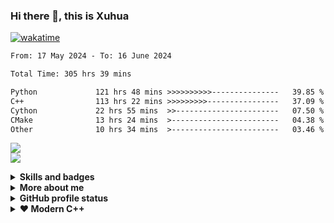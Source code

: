 ### Hi there 👋, this is Xuhua

[![wakatime](https://wakatime.com/badge/user/f89598ea-6723-481b-a51b-6323e54a3c5c.svg)](https://wakatime.com/@f89598ea-6723-481b-a51b-6323e54a3c5c)
<!--START_SECTION:waka-->

```txt
From: 17 May 2024 - To: 16 June 2024

Total Time: 305 hrs 39 mins

Python             121 hrs 48 mins >>>>>>>>>>---------------   39.85 %
C++                113 hrs 22 mins >>>>>>>>>----------------   37.09 %
Cython             22 hrs 55 mins  >>-----------------------   07.50 %
CMake              13 hrs 24 mins  >------------------------   04.38 %
Other              10 hrs 34 mins  >------------------------   03.46 %
```

<!--END_SECTION:waka-->

<p align="left">
    <a href="https://github.com/XuhuaHuang/EmbeddedProgramming"> <img src="https://skillicons.dev/icons?i=arduino,c,cpp,cmake,qt" /> </a>
    <br>
    <a href="https://github.com/XuhuaHuang/LearnPython"> <img src="https://skillicons.dev/icons?i=py,pytorch,tensorflow,opencv,matlab" /> </a>
</p>

<!-- Fold Information Section -->
<details>
  <summary><b>Skills and badges</b></summary>
  
  #### Skills
  * 💻 C / C++ / Python
  * 🖥️ Rust / Cython / Java
  * 🗃️ Object-Oriented Programming

  #### LinkedIn Skill Assessment Badges
  * ✒️ [C++ Programming][LinkedIn Profile Link]
  * ✒️ [Python Programming][LinkedIn Profile Link]
  * ✒️ [Object-Oriented Programming][LinkedIn Profile Link]
  * ✒️ [Object-Oriented Data Structures in C++][OO Data Structures C++]

  #### Recently Obtained Badges
  [<img src="https://images.credly.com/size/340x340/images/73ac7b07-679c-4c0e-94d9-8b9dc11efe59/Applied_Data_Science_with_Python.png"
        alt="Applied Data Science with Python - Level 2" width="130" height="130">][Applied Data Science with Python - Level 2]
  [<img src="https://images.credly.com/size/340x340/images/087eaefb-61a2-426b-ae74-74efca195667/Data_Visualization_Using_Python.png"
        alt="Data Visualization using Python" width="130" height="130">][Data Visualization using Python]
  [<img src="https://images.credly.com/size/220x220/images/ba34cb1c-4344-43f5-9685-55e2e901c0f0/Data_Analysis_using_Python.png"
        alt="Data Analysis Using Python" width="130" height="130">][Data Analysis using Python]
  [<img src="https://images.credly.com/size/680x680/images/84ac9eff-b8a2-4683-846b-f59887a73801/Python_101_Data_Science.png"
        alt="Python for Data Science" width="130" height="130">][Python for Data Science]
</details>

<!-- Link Definitions -->
[LinkedIn Profile Link]: https://www.linkedin.com/in/xuhua-huang-io/
[OO Data Structures C++]: https://coursera.org/share/94edd41bd7533bffc5d01463b00a32cb
[Applied Data Science with Python - Level 2]: https://www.credly.com/badges/40332475-a724-4b55-a6d0-b44b3e0e882b/public_url
[Data Visualization using Python]: https://www.credly.com/badges/32ad0258-5283-4319-9023-bf87f36badc1/public_url
[Data Analysis using Python]: https://www.credly.com/badges/a79dd6e0-e8fe-45e6-a7d3-25bc8eaf2f04/public_url
[Python for Data Science]: https://www.credly.com/badges/57932d92-7a5a-4dee-95f9-a50237374199/public_url

<details>
  <summary><b>More about me</b></summary>

  - 🔭 I’m currently working on learning OpenCV4 with Python3 and Qt5. 
  - 🌱 I’m currently learning Rust.
  - 📤 Most used line of code `git commit -m "Initial Commit"`.
  - 🤔 I’m looking for help with advanced Python and Machine Learning.
  - 📫 How to reach me: xuhua.huang.io@gmail.com
  - ⚡ Fun fact: code blooded animal `std::code_blooded`.
</details>

<details>
  <summary><b>GitHub profile status</b></summary>
  
  <!-- Overall -->

  #### Overview  
  <!-- Languages -->
  #### Top Languages
  <!-- Link Definitions -->
  ![XuhuaHuang's Top Languages](https://github-readme-stats.vercel.app/api/top-langs/?username=XuhuaHuang&theme=vue-dark&show_icons=true&hide_border=true&layout=compact)
  
  <!-- Wakatime profile -->
  #### Summary of Coding Activities
  <!-- Link Definitions -->
  ![XuhuaHuang's Stats](https://github-readme-stats.vercel.app/api?username=XuhuaHuang&theme=vue-dark&show_icons=true&hide_border=true&count_private=true)

  ![XuhuaHuang's Streak](https://github-readme-streak-stats.herokuapp.com/?user=XuhuaHuang&theme=vue-dark&hide_border=true)

</details>

<details>
  <summary><b> ❤️ Modern C++</b></summary>
  
  ```C++
  /*****************************************************************//**
  * \file   trimstr.hpp
  * \brief  Demonstration of handy constant expressions that trim
  *         `std::string` at compile time with `std::ranges`
  *
  * $ g++ trimstr.hpp -o trimstr.o -std=c++23 -Wall -Wextra -Wpedantic
  *
  * \author Xuhua Huang
  * \date   March 2022
  *********************************************************************/

  #if defined __has_include
  #if __has_include(<ranges>) && __has_include(<string>)
  #include <ranges>
  #include <string>
  #else
  #error "Require std::ranges and std::string library!"
  #endif
  #endif

  inline constexpr auto trim_front = std::views::drop_while(::isspace);
  inline constexpr auto trim_back = std::views::reverse
      | std::views::drop_while(::isspace)
      | std::views::reverse;

  inline constexpr auto trim_spaces = trim_front | trim_back;

  std::string trim_str(const std::string& str) {
      // std::rangesnext::to in C++23 proposal
      // that converts ranges to a container
      return str | trim_spaces | std::rangesnext::to<std::string>;
  }
  ```
</details>
